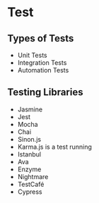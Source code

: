 # Test

## Types of Tests

- Unit Tests
- Integration Tests
- Automation Tests

## Testing Libraries

- Jasmine
- Jest
- Mocha
- Chai
- Sinon.js
- Karma.js is a test running
- Istanbul
- Ava
- Enzyme
- Nightmare
- TestCafé
- Cypress
